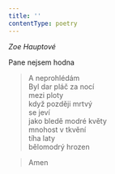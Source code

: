 ```yaml
---
title: ''
contentType: poetry
---
```


>   

>   

_Zoe Hauptové_

Pane nejsem hodna

> A neprohlédám  
> Byl dar pláč za nocí  
> mezi ploty  
> když později mrtvý  
> se jeví  
> jako bledě modré květy  
> mnohost v tkvění  
> tíha laty  
> bělomodrý hrozen

> Amen
